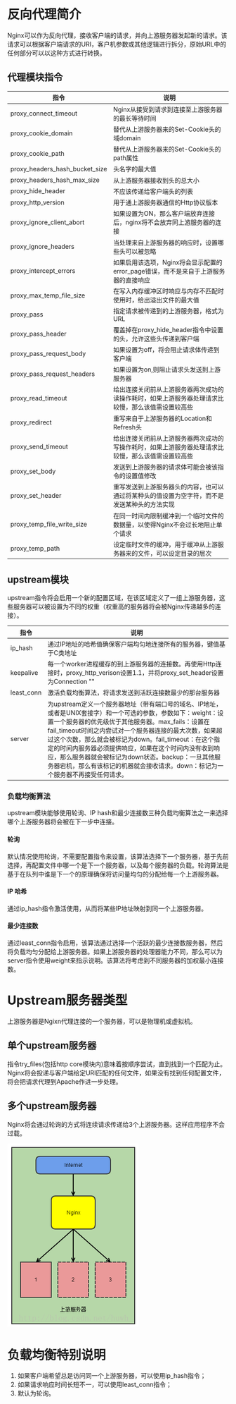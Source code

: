 # 反向代理简介

Nginx可以作为反向代理，接收客户端的请求，并向上游服务器发起新的请求。该请求可以根据客户端请求的URI，客户机参数或其他逻辑进行拆分，原始URL中的任何部分可以以这种方式进行转换。

## 代理模块指令

| 指令                             | 说明                                       |
| ------------------------------ | ---------------------------------------- |
| proxy_connect_timeout          | Nginx从接受到请求到连接至上游服务器的最长等待时间              |
| proxy_cookie_domain            | 替代从上游服务器来的Set-Cookie头的域domain            |
| proxy_cookie_path              | 替代从上游服务器来的Set-Cookie头的path属性             |
| proxy_headers_hash_bucket_size | 头名字的最大值                                  |
| proxy_headers_hash_max_size    | 从上游服务器接收到头的总大小                           |
| proxy_hide_header              | 不应该传递给客户端头的列表                            |
| proxy_http_version             | 用于通上游服务器通信的Http协议版本                      |
| proxy_ignore_client_abort      | 如果设置为ON，那么客户端放弃连接后，nginx将不会放弃同上游服务器的连接   |
| proxy_ignore_headers           | 当处理来自上游服务器的响应时，设置哪些头可以被忽略                |
| proxy_intercept_errors         | 如果启用该选项，Nginx将会显示配置的error_page错误，而不是来自于上游服务器的直接响应 |
| proxy_max_temp_file_size       | 在写入内存缓冲区时响应与内存不匹配时使用时，给出溢出文件的最大值         |
| proxy_pass                     | 指定请求被传递到的上游服务器，格式为URL                    |
| proxy_pass_header              | 覆盖掉在proxy_hide_header指令中设置的头，允许这些头传递到客户端 |
| proxy_pass_request_body        | 如果设置为off，将会阻止请求体传递到客户端                   |
| proxy_pass_request_headers     | 如果设置为on,则阻止请求头发送到上游服务器                   |
| proxy_read_timeout             | 给出连接关闭前从上游服务器两次成功的读操作耗时，如果上游服务器处理请求比较慢，那么该值需设置较高些 |
| proxy_redirect                 | 重写来自于上游服务器的Location和Refresh头             |
| proxy_send_timeout             | 给出连接关闭前从上游服务器两次成功的写操作耗时，如果上游服务器处理请求比较慢，那么该值需设置较高些 |
| proxy_set_body                 | 发送到上游服务器的请求体可能会被该指令的设置值修改                |
| proxy_set_header               | 重写发送到上游服务器头的内容，也可以通过将某种头的值设置为空字符，而不是发送某种头的方法实现 |
| proxy_temp_file_write_size     | 在同一时间内限制缓冲到一个临时文件的数据量，以使得Nginx不会过长地阻止单个请求 |
| proxy_temp_path                | 设定临时文件的缓冲，用于缓冲从上游服务器来的文件，可以设定目录的层次       |

## upstream模块

upstream指令将会启用一个新的配置区域，在该区域定义了一组上游服务器，这些服务器可以被设置为不同的权重（权重高的服务器将会被Nginx传递越多的连接）。

| 指令         | 说明                                       |
| ---------- | ---------------------------------------- |
| ip_hash    | 通过IP地址的哈希值确保客户端均匀地连接所有的服务器，键值基于C类地址      |
| keepalive  | 每一个worker进程缓存的到上游服务器的连接数。再使用Http连接时，proxy_http_verison设置1.1，并将proxy_set_header设置为Connection "" |
| least_conn | 激活负载均衡算法，将请求发送到活跃连接数最少的那台服务器             |
| server     | 为upstream定义一个服务器地址（带有端口号的域名、IP地址，或者是UNIX套接字）和一个可选的参数，参数如下：weight：设置一个服务器的优先级优于其他服务器。max_fails：设置在fail_timeout时间之内尝试对一个服务器连接的最大次数，如果超过这个次数，那么就会被标记为down。fail_timeout：在这个指定的时间内服务器必须提供响应，如果在这个时间内没有收到响应，那么服务器就会被标记为down状态。backup：一旦其他服务器宕机，那么有该标记的机器就会接收请求。down：标记为一个服务器不再接受任何请求。 |

### 负载均衡算法

upstream模块能够使用轮询、IP hash和最少连接数三种负载均衡算法之一来选择哪个上游服务器将会被在下一步中连接。

#### 轮询

默认情况使用轮询，不需要配置指令来设置，该算法选择下一个服务器，基于先前选择，再配置文件中哪一个是下一个服务器，以及每个服务器的负载。轮询算法是基于在队列中谁是下一个的原理确保将访问量均匀的分配给每一个上游服务器。

#### IP 哈希

通过ip_hash指令激活使用，从而将某些IP地址映射到同一个上游服务器。

#### 最少连接数

通过least_conn指令启用，该算法通过选择一个活跃的最少连接数服务器，然后将负载均匀分配给上游服务器。如果上游服务器的处理器能力不同，那么可以为server指令使用weight来指示说明。该算法将考虑到不同服务器的加权最小连接数。

# Upstream服务器类型

上游服务器是Ngixn代理连接的一个服务器，可以是物理机或虚拟机。

## 单个upstream服务器

指令try_files(包括http core模块内)意味着按顺序尝试，直到找到一个匹配为止。Nginx将会投递与客户端给定URI匹配的任何文件，如果没有找到任何配置文件，将会把请求代理到Apache作进一步处理。

## 多个upstream服务器

Nginx将会通过轮询的方式将连续请求传递给3个上游服务器。这样应用程序不会过载。

![](img/nginx.png)

# 负载均衡特别说明

1. 如果客户端希望总是访问同一个上游服务器，可以使用ip_hash指令；
2. 如果请求响应时间长短不一，可以使用least_conn指令；
3. 默认为轮询。
